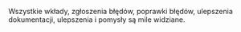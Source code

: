 Wszystkie wkłady, zgłoszenia błędów, poprawki błędów, ulepszenia dokumentacji, ulepszenia i pomysły są mile widziane.
